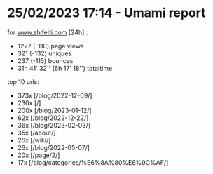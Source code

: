 # 25/02/2023 17:14 - Umami report
for www.shifeiti.com [24h] :

 - 1227 (-110) page views
 - 321 (-132) uniques
 - 237 (-115) bounces
 - 31h 41' 32'' (6h 17' 18'') totaltime


top 10 urls:
 - 373x [/blog/2022-12-09/]
 - 230x [/]
 - 200x [/blog/2023-01-12/]
 - 62x [/blog/2022-12-22/]
 - 36x [/blog/2023-02-03/]
 - 35x [/about/]
 - 26x [/wiki/]
 - 26x [/blog/2022-05-07/]
 - 20x [/page/2/]
 - 17x [/blog/categories/%E6%8A%80%E6%9C%AF/]


